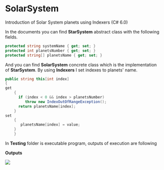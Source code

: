 # SolarSystem
Introduction of Solar System planets using Indexers (C# 6.0) 

In the documents you can find **StarSystem** abstract class with the following fields.

```C#
protected string systemName { get; set; }
protected int planetsNumber { get; set; }
protected string[] planetsName { get; set; }
```
And you can find **SolarSystem** concrete class which is the implementation of **StarSystem**.
By using **Indexers** I set indexes to planets' name.

```C#
public string this[int index]
{
get
    {
      if (index < 0 && index > planetsNumber)
         throw new IndexOutOfRangeException();
      return planetsName[index];
    }
set
    {
       planetsName[index] = value;
    }
    }
 ```
 In **Testing** folder is executable program, outputs of execution are following
 
 **Outputs**
 
  <img src="https://cloud.githubusercontent.com/assets/24455176/21983514/2132d82c-dc0b-11e6-9af1-128ea710fccc.jpg"  />  




        

